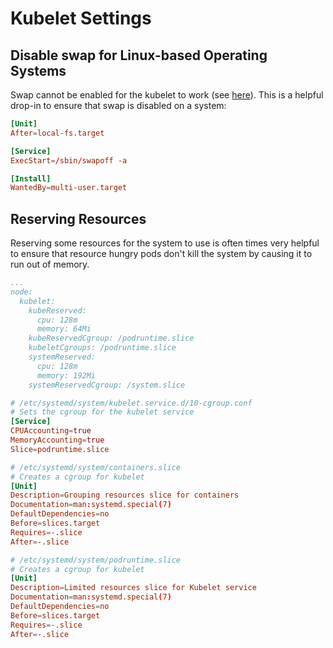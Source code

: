 # Kubelet Settings

## Disable swap for Linux-based Operating Systems

Swap cannot be enabled for the kubelet to work (see [here](https://github.com/kubernetes/kubernetes/issues/53533)). This is a helpful drop-in to ensure that swap is disabled on a system:

```toml
[Unit]
After=local-fs.target

[Service]
ExecStart=/sbin/swapoff -a

[Install]
WantedBy=multi-user.target
```

## Reserving Resources

Reserving some resources for the system to use is often times very helpful to ensure that resource hungry pods don't kill the system by causing it to run out of memory.

```yaml
...
node:
  kubelet:
    kubeReserved:
      cpu: 128m
      memory: 64Mi
    kubeReservedCgroup: /podruntime.slice
    kubeletCgroups: /podruntime.slice
    systemReserved:
      cpu: 128m
      memory: 192Mi
    systemReservedCgroup: /system.slice
```

```toml
# /etc/systemd/system/kubelet.service.d/10-cgroup.conf
# Sets the cgroup for the kubelet service
[Service]
CPUAccounting=true
MemoryAccounting=true
Slice=podruntime.slice
```

```toml
# /etc/systemd/system/containers.slice
# Creates a cgroup for kubelet
[Unit]
Description=Grouping resources slice for containers
Documentation=man:systemd.special(7)
DefaultDependencies=no
Before=slices.target
Requires=-.slice
After=-.slice
```

```toml
# /etc/systemd/system/podruntime.slice
# Creates a cgroup for kubelet
[Unit]
Description=Limited resources slice for Kubelet service
Documentation=man:systemd.special(7)
DefaultDependencies=no
Before=slices.target
Requires=-.slice
After=-.slice
```
